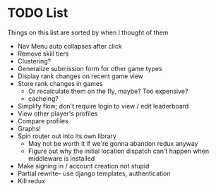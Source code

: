 # TODO List

Things on this list are sorted by when I thought of them

- Nav Menu auto collapses after click
- Remove skill tiers
- Clustering?
- Generalize submission form for other game types
- Display rank changes on recent game view
- Store rank changes in games
    - Or recalculate them on the fly, maybe? Too expensive?
    - cacheing?
- Simplify flow; don't require login to view / edit leaderboard
- View other player's profiles
- Compare profiles
- Graphs!
- Spin router out into its own library
    - May not be worth it if we're gonna abandon redux anyway
    - Figure out why the initial location dispatch can't happen when middleware is installed
- Make signing in / account creation not stupid
- Partial rewrite– use django templates, authentication
- Kill redux
